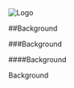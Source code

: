 <picture>
  <source media="(prefers-color-scheme: dark)" srcset="./READMEImages/MRTLogoWhite.png">
  <source media="(prefers-color-scheme: light)" srcset="./READMEImages/MRTLogo.png">
  <img alt="Logo" src="./READMEImages/MRTLogoWhite.png">
</picture style="width: 300px">

##Background

###Background

####Background

Background
